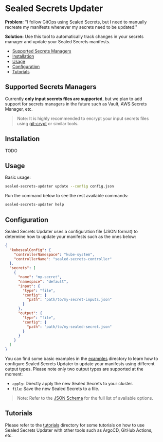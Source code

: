 # Sealed Secrets Updater

**Problem:** "I follow GitOps using Sealed Secrets, but I need to manually recreate my manifests whenever my secrets need to be updated."

**Solution:** Use this tool to automatically track changes in your secrets manager and update your Sealed Secrets manifests.

<!-- START doctoc generated TOC please keep comment here to allow auto update -->
<!-- DON'T EDIT THIS SECTION, INSTEAD RE-RUN doctoc TO UPDATE -->

- [Supported Secrets Managers](#supported-secrets-managers)
- [Installation](#installation)
- [Usage](#usage)
- [Configuration](#configuration)
- [Tutorials](#tutorials)

<!-- END doctoc generated TOC please keep comment here to allow auto update -->

## Supported Secrets Managers

Currently **only input secrets files are supported**, but we plan to add support for secrets managers in the future such as Vault, AWS Secrets Manager, etc.

> Note: It is highly recommended to encrypt your input secrets files using [git-crypt](https://github.com/AGWA/git-crypt) or similar tools.

## Installation

TODO

## Usage

Basic usage:

```bash
sealed-secrets-updater update --config config.json
```

Run the command below to see the rest available commands:

```bash
sealed-secrets-updater help
```

## Configuration

Sealed Secrets Updater uses a configuration file (JSON format) to determine how to update your manifests such as the ones below:

```json
{
  "kubesealConfig": {
    "controllerNamespace": "kube-system",
    "controllerName": "sealed-secrets-controller"
  },
  "secrets": [
    {
      "name": "my-secret",
      "namespace": "default",
      "input": {
        "type": "file",
        "config": {
          "path": "path/to/my-secret-inputs.json"
        }
      },
      "output": {
        "type": "file",
        "config": {
          "path": "path/to/my-sealed-secret.json"
        }
      }
    }
  ]
}
```

You can find some basic examples in the [examples](./examples) directory to learn how to configure Sealed Secrets Updater to update your manifests using different output types. Please note only two output types are supported at the moment:

- `apply`: Directly apply the new Sealed Secrets to your cluster.
- `file`: Save the new Sealed Secrets to a file.

> Note: Refer to the [JSON Schema](./api/secrets.schema.json) for the full list of available options.

## Tutorials

Please refer to the [tutorials](./docs/tutorials/index.md) directory for some tutorials on how to use Sealed Secrets Updater with other tools such as ArgoCD, GitHub Actions, etc.
